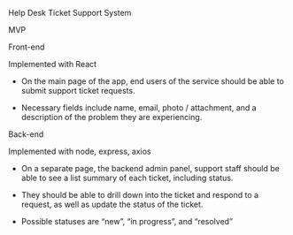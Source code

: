 Help Desk Ticket Support System

MVP

Front-end

Implemented with React

- On the main page of the app, end users of the service should be able to submit support
  ticket requests.

- Necessary fields include name, email, photo / attachment, and a
  description of the problem they are experiencing.

Back-end

Implemented with node, express, axios

- On a separate page, the backend admin panel, support staff should be able to see a list
  summary of each ticket, including status.

- They should be able to drill down into the ticket and respond to a request, as well as update the status of the ticket.

- Possible statuses are “new”, “in progress”, and “resolved”

